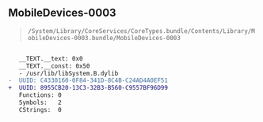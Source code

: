 ## MobileDevices-0003

> `/System/Library/CoreServices/CoreTypes.bundle/Contents/Library/MobileDevices-0003.bundle/MobileDevices-0003`

```diff

   __TEXT.__text: 0x0
   __TEXT.__const: 0x50
   - /usr/lib/libSystem.B.dylib
-  UUID: C4330160-0F84-341D-8C4B-C24AD4A0EF51
+  UUID: 8955CB20-13C3-32B3-B560-C9557BF96D99
   Functions: 0
   Symbols:   2
   CStrings:  0

```
